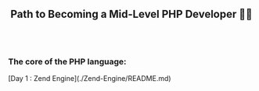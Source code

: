 <center><h2>Path to Becoming a Mid-Level PHP Developer 👨‍💻</h2></center>
<br>
<br>

<h3>The core of the PHP language:</h3>
[Day 1 : Zend Engine](./Zend-Engine/README.md)
